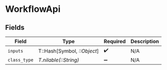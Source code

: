 # WorkflowApi


## Fields

| Field                       | Type                        | Required                    | Description                 |
| --------------------------- | --------------------------- | --------------------------- | --------------------------- |
| `inputs`                    | T::Hash[Symbol, *::Object*] | :heavy_check_mark:          | N/A                         |
| `class_type`                | *T.nilable(::String)*       | :heavy_minus_sign:          | N/A                         |